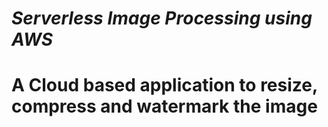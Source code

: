 # **_Serverless Image Processing using AWS_**

# A Cloud based application to resize, compress and watermark the image
